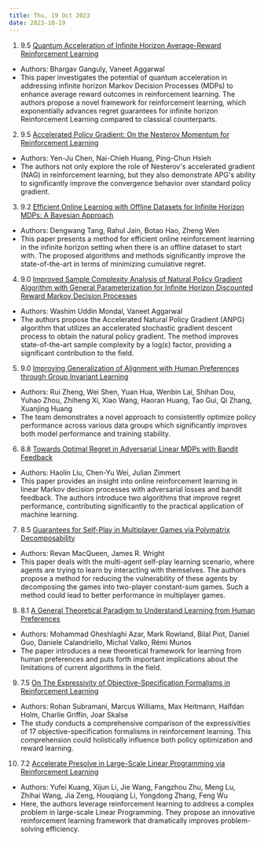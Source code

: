 ```yaml
---
title: Thu, 19 Oct 2023
date: 2023-10-19
---
```

1. 9.5 [Quantum Acceleration of Infinite Horizon Average-Reward Reinforcement Learning](https://arxiv.org/abs/2310.11684)
* Authors: Bhargav Ganguly, Vaneet Aggarwal
* This paper investigates the potential of quantum acceleration in addressing infinite horizon Markov Decision Processes (MDPs) to enhance average reward outcomes in reinforcement learning. The authors propose a novel framework for reinforcement learning, which exponentially advances regret guarantees for infinite horizon Reinforcement Learning compared to classical counterparts.

2. 9.5 [Accelerated Policy Gradient: On the Nesterov Momentum for Reinforcement Learning](https://arxiv.org/abs/2310.11897)
* Authors: Yen-Ju Chen, Nai-Chieh Huang, Ping-Chun Hsieh
* The authors not only explore the role of Nesterov's accelerated gradient (NAG) in reinforcement learning, but they also demonstrate APG's ability to significantly improve the convergence behavior over standard policy gradient.

3. 9.2 [Efficient Online Learning with Offline Datasets for Infinite Horizon MDPs: A Bayesian Approach](https://arxiv.org/abs/2310.11531)
* Authors: Dengwang Tang, Rahul Jain, Botao Hao, Zheng Wen
* This paper presents a method for efficient online reinforcement learning in the infinite horizon setting when there is an offline dataset to start with. The proposed algorithms and methods significantly improve the state-of-the-art in terms of minimizing cumulative regret.

4. 9.0 [Improved Sample Complexity Analysis of Natural Policy Gradient Algorithm with General Parameterization for Infinite Horizon Discounted Reward Markov Decision Processes](https://arxiv.org/abs/2310.11664)
* Authors: Washim Uddin Mondal, Vaneet Aggarwal
* The authors propose the Accelerated Natural Policy Gradient (ANPG) algorithm that utilizes an accelerated stochastic gradient descent process to obtain the natural policy gradient. The method improves state-of-the-art sample complexity by a log(ε) factor, providing a significant contribution to the field.

5. 9.0 [Improving Generalization of Alignment with Human Preferences through Group Invariant Learning](https://arxiv.org/abs/2310.11971)
* Authors: Rui Zheng, Wei Shen, Yuan Hua, Wenbin Lai, Shihan Dou, Yuhao Zhou, Zhiheng Xi, Xiao Wang, Haoran Huang, Tao Gui, Qi Zhang, Xuanjing Huang
* The team demonstrates a novel approach to consistently optimize policy performance across various data groups which significantly improves both model performance and training stability.

6. 8.8 [Towards Optimal Regret in Adversarial Linear MDPs with Bandit Feedback](https://arxiv.org/abs/2310.11550)
* Authors: Haolin Liu, Chen-Yu Wei, Julian Zimmert
* This paper provides an insight into online reinforcement learning in linear Markov decision processes with adversarial losses and bandit feedback. The authors introduce two algorithms that improve regret performance, contributing significantly to the practical application of machine learning.

7. 8.5 [Guarantees for Self-Play in Multiplayer Games via Polymatrix Decomposability](https://arxiv.org/abs/2310.11518)
* Authors: Revan MacQueen, James R. Wright
* This paper deals with the multi-agent self-play learning scenario, where agents are trying to learn by interacting with themselves. The authors propose a method for reducing the vulnerability of these agents by decomposing the games into two-player constant-sum games. Such a method could lead to better performance in multiplayer games.

8. 8.1 [A General Theoretical Paradigm to Understand Learning from Human Preferences](https://arxiv.org/abs/2310.12036)
* Authors: Mohammad Gheshlaghi Azar, Mark Rowland, Bilal Piot, Daniel Guo, Daniele Calandriello, Michal Valko, Rémi Munos
* The paper introduces a new theoretical framework for learning from human preferences and puts forth important implications about the limitations of current algorithms in the field.

9. 7.5 [On The Expressivity of Objective-Specification Formalisms in Reinforcement Learning](https://arxiv.org/abs/2310.11840)
* Authors: Rohan Subramani, Marcus Williams, Max Heitmann, Halfdan Holm, Charlie Griffin, Joar Skalse
* The study conducts a comprehensive comparison of the expressivities of 17 objective-specification formalisms in reinforcement learning. This comprehension could holistically influence both policy optimization and reward learning.

10. 7.2 [Accelerate Presolve in Large-Scale Linear Programming via Reinforcement Learning](https://arxiv.org/abs/2310.11845)
* Authors: Yufei Kuang, Xijun Li, Jie Wang, Fangzhou Zhu, Meng Lu, Zhihai Wang, Jia Zeng, Houqiang Li, Yongdong Zhang, Feng Wu
* Here, the authors leverage reinforcement learning to address a complex problem in large-scale Linear Programming. They propose an innovative reinforcement learning framework that dramatically improves problem-solving efficiency.

